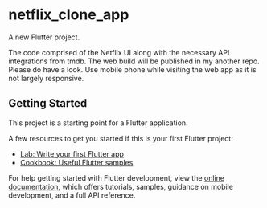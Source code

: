 # netflix_clone_app

A new Flutter project.

The code comprised of the Netflix UI along with the necessary API integrations from tmdb.
The web build will be published in my another repo.
Please do have a look.
Use mobile phone while visiting the web app as it is not largely responsive.

## Getting Started

This project is a starting point for a Flutter application.

A few resources to get you started if this is your first Flutter project:

- [Lab: Write your first Flutter app](https://docs.flutter.dev/get-started/codelab)
- [Cookbook: Useful Flutter samples](https://docs.flutter.dev/cookbook)

For help getting started with Flutter development, view the
[online documentation](https://docs.flutter.dev/), which offers tutorials,
samples, guidance on mobile development, and a full API reference.
